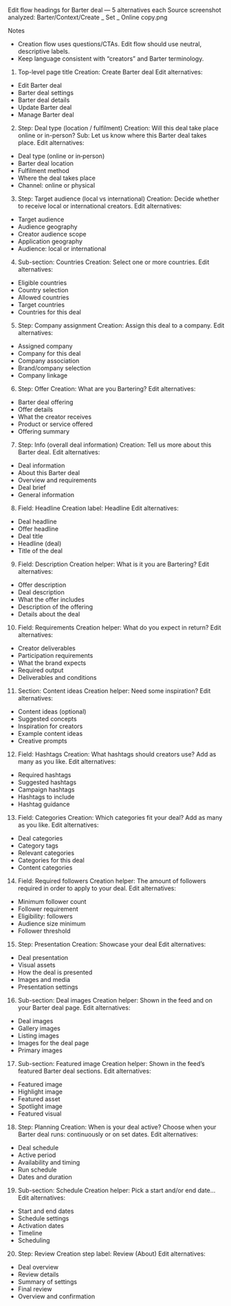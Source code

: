 Edit flow headings for Barter deal — 5 alternatives each
Source screenshot analyzed: Barter/Context/Create _ Set _ Online copy.png

Notes
- Creation flow uses questions/CTAs. Edit flow should use neutral, descriptive labels.
- Keep language consistent with “creators” and Barter terminology.

1) Top-level page title
Creation: Create Barter deal
Edit alternatives:
- Edit Barter deal
- Barter deal settings
- Barter deal details
- Update Barter deal
- Manage Barter deal

2) Step: Deal type (location / fulfilment)
Creation: Will this deal take place online or in-person?
Sub: Let us know where this Barter deal takes place.
Edit alternatives:
- Deal type (online or in‑person)
- Barter deal location
- Fulfilment method
- Where the deal takes place
- Channel: online or physical

3) Step: Target audience (local vs international)
Creation: Decide whether to receive local or international creators.
Edit alternatives:
- Target audience
- Audience geography
- Creator audience scope
- Application geography
- Audience: local or international

4) Sub-section: Countries
Creation: Select one or more countries.
Edit alternatives:
- Eligible countries
- Country selection
- Allowed countries
- Target countries
- Countries for this deal

5) Step: Company assignment
Creation: Assign this deal to a company.
Edit alternatives:
- Assigned company
- Company for this deal
- Company association
- Brand/company selection
- Company linkage

6) Step: Offer
Creation: What are you Bartering?
Edit alternatives:
- Barter deal offering
- Offer details
- What the creator receives
- Product or service offered
- Offering summary

7) Step: Info (overall deal information)
Creation: Tell us more about this Barter deal.
Edit alternatives:
- Deal information
- About this Barter deal
- Overview and requirements
- Deal brief
- General information

8) Field: Headline
Creation label: Headline
Edit alternatives:
- Deal headline
- Offer headline
- Deal title
- Headline (deal)
- Title of the deal

9) Field: Description
Creation helper: What is it you are Bartering?
Edit alternatives:
- Offer description
- Deal description
- What the offer includes
- Description of the offering
- Details about the deal

10) Field: Requirements
Creation helper: What do you expect in return?
Edit alternatives:
- Creator deliverables
- Participation requirements
- What the brand expects
- Required output
- Deliverables and conditions

11) Section: Content ideas
Creation helper: Need some inspiration?
Edit alternatives:
- Content ideas (optional)
- Suggested concepts
- Inspiration for creators
- Example content ideas
- Creative prompts

12) Field: Hashtags
Creation: What hashtags should creators use? Add as many as you like.
Edit alternatives:
- Required hashtags
- Suggested hashtags
- Campaign hashtags
- Hashtags to include
- Hashtag guidance

13) Field: Categories
Creation: Which categories fit your deal? Add as many as you like.
Edit alternatives:
- Deal categories
- Category tags
- Relevant categories
- Categories for this deal
- Content categories

14) Field: Required followers
Creation helper: The amount of followers required in order to apply to your deal.
Edit alternatives:
- Minimum follower count
- Follower requirement
- Eligibility: followers
- Audience size minimum
- Follower threshold

15) Step: Presentation
Creation: Showcase your deal
Edit alternatives:
- Deal presentation
- Visual assets
- How the deal is presented
- Images and media
- Presentation settings

16) Sub-section: Deal images
Creation helper: Shown in the feed and on your Barter deal page.
Edit alternatives:
- Deal images
- Gallery images
- Listing images
- Images for the deal page
- Primary images

17) Sub-section: Featured image
Creation helper: Shown in the feed’s featured Barter deal sections.
Edit alternatives:
- Featured image
- Highlight image
- Featured asset
- Spotlight image
- Featured visual

18) Step: Planning
Creation: When is your deal active? Choose when your Barter deal runs: continuously or on set dates.
Edit alternatives:
- Deal schedule
- Active period
- Availability and timing
- Run schedule
- Dates and duration

19) Sub-section: Schedule
Creation helper: Pick a start and/or end date…
Edit alternatives:
- Start and end dates
- Schedule settings
- Activation dates
- Timeline
- Scheduling

20) Step: Review
Creation step label: Review (About)
Edit alternatives:
- Deal overview
- Review details
- Summary of settings
- Final review
- Overview and confirmation

